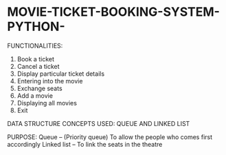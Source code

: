# MOVIE-TICKET-BOOKING-SYSTEM-PYTHON-
FUNCTIONALITIES:

1. Book a ticket
2. Cancel a ticket
3. Display particular ticket details
4. Entering into the movie
5. Exchange seats
6. Add a movie
7. Displaying all movies
8. Exit


DATA STRUCTURE CONCEPTS USED: QUEUE AND LINKED LIST

PURPOSE: Queue – (Priority queue) To allow the people who comes first accordingly Linked list – To link the seats in the theatre
